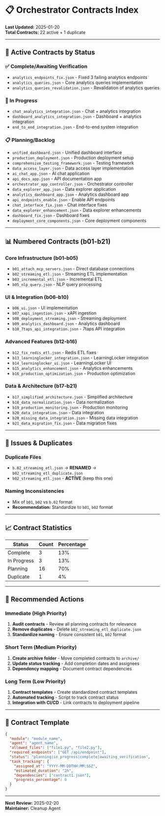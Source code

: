 # 📋 Orchestrator Contracts Index

**Last Updated:** 2025-01-20  
**Total Contracts:** 22 active + 1 duplicate

---

## 🔄 **Active Contracts by Status**

### **✅ Complete/Awaiting Verification**
- `analytics_endpoints_fix.json` - Fixed 3 failing analytics endpoints
- `analytics_queries.json` - Core analytics queries implementation
- `analytics_queries_revalidation.json` - Revalidation of analytics queries

### **🚧 In Progress**
- `chat_analytics_integration.json` - Chat + analytics integration
- `dashboard_analytics_integration.json` - Dashboard + analytics integration
- `end_to_end_integration.json` - End-to-end system integration

### **📋 Planning/Backlog**
- `unified_dashboard.json` - Unified dashboard interface
- `production_deployment.json` - Production deployment setup
- `comprehensive_testing_framework.json` - Testing framework
- `data_access_layer.json` - Data access layer implementation
- `ai_chat_app.json` - AI chat application
- `api_docs_app.json` - API documentation app
- `orchestrator_app_controller.json` - Orchestrator controller
- `data_explorer_app.json` - Data explorer application
- `analytics_dashboard_app.json` - Analytics dashboard app
- `api_endpoints_enable.json` - Enable API endpoints
- `chat_interface_fix.json` - Chat interface fixes
- `data_explorer_enhancement.json` - Data explorer enhancements
- `dashboard_fix.json` - Dashboard fixes
- `deployment_core_components.json` - Core deployment components

---

## 📊 **Numbered Contracts (b01-b21)**

### **Core Infrastructure (b01-b05)**
- `b01_attach_mcp_servers.json` - Direct database connections
- `b02_streaming_etl.json` - Streaming ETL implementation
- `b03_incremental_etl.json` - Incremental ETL
- `b05_nlp_query.json` - NLP query processing

### **UI & Integration (b06-b10)**
- `b06_ui.json` - UI implementation
- `b07_xapi_ingestion.json` - xAPI ingestion
- `b08_deployment_streaming.json` - Streaming deployment
- `b09_analytics_dashboard.json` - Analytics dashboard
- `b10_7taps_api_integration.json` - 7taps API integration

### **Advanced Features (b12-b16)**
- `b12_fix_redis_etl.json` - Redis ETL fixes
- `b13_learninglocker_integration.json` - LearningLocker integration
- `b14_learninglocker_ui.json` - LearningLocker UI
- `b15_analytics_enhancement.json` - Analytics enhancements
- `b16_production_optimization.json` - Production optimization

### **Data & Architecture (b17-b21)**
- `b17_simplified_architecture.json` - Simplified architecture
- `b18_data_normalization.json` - Data normalization
- `b19_production_monitoring.json` - Production monitoring
- `b20_data_integration.json` - Data integration
- `b20_missing_data_integration.json` - Missing data integration
- `b21_data_migration_fix.json` - Data migration fixes

---

## 🚨 **Issues & Duplicates**

### **Duplicate Files**
- `b.02_streaming_etl.json` → **RENAMED** → `b02_streaming_etl_duplicate.json`
- `b02_streaming_etl.json` - **ACTIVE** (keep this one)

### **Naming Inconsistencies**
- Mix of `b01`, `b02` vs `b.02` format
- **Recommendation:** Standardize to `b01`, `b02` format

---

## 📈 **Contract Statistics**

| Status | Count | Percentage |
|--------|-------|------------|
| Complete | 3 | 13% |
| In Progress | 3 | 13% |
| Planning | 16 | 70% |
| Duplicate | 1 | 4% |

---

## 🎯 **Recommended Actions**

### **Immediate (High Priority)**
1. **Audit contracts** - Review all planning contracts for relevance
2. **Remove duplicates** - Delete `b02_streaming_etl_duplicate.json`
3. **Standardize naming** - Ensure consistent `b01`, `b02` format

### **Short Term (Medium Priority)**
1. **Create archive folder** - Move completed contracts to `archive/`
2. **Update status tracking** - Add completion dates and assignees
3. **Dependency mapping** - Document contract dependencies

### **Long Term (Low Priority)**
1. **Contract templates** - Create standardized contract templates
2. **Automated tracking** - Script to track contract status
3. **Integration with CI/CD** - Link contracts to deployment pipeline

---

## 📝 **Contract Template**

```json
{
  "module": "module_name",
  "agent": "agent_name",
  "allowed_files": ["file1.py", "file2.py"],
  "required_endpoints": ["GET /api/endpoint"],
  "status": "planning|in_progress|complete|awaiting_verification",
  "task_tracking": {
    "assigned_at": "YYYY-MM-DDTHH:MM:SSZ",
    "estimated_duration": "2h",
    "dependencies": ["contract1.json"],
    "progress_percentage": 0
  }
}
```

---

**Next Review:** 2025-02-20  
**Maintainer:** Cleanup Agent
